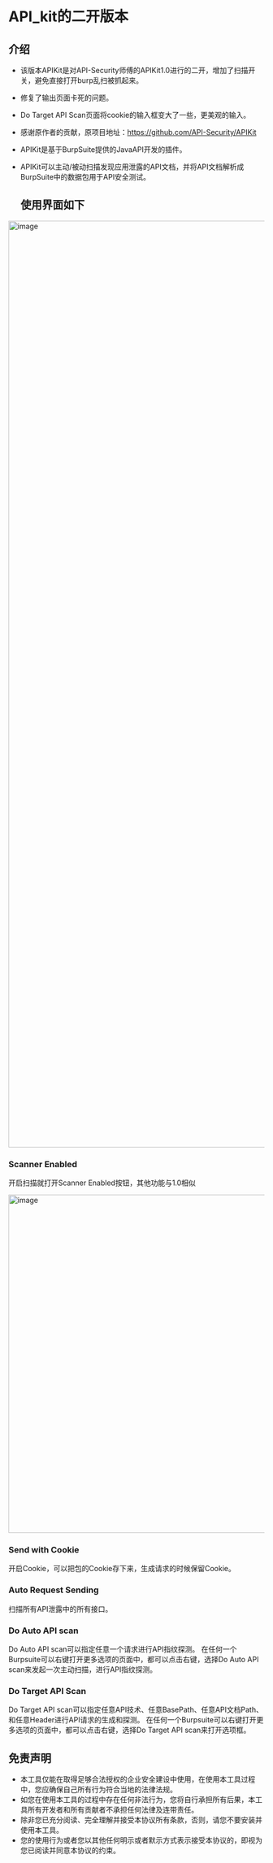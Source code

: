 # API_kit的二开版本

## 介绍
-  该版本APIKit是对API-Security师傅的APIKit1.0进行的二开，增加了扫描开关，避免直接打开burp乱扫被抓起来。
- 修复了输出页面卡死的问题。
- Do Target API Scan页面将cookie的输入框变大了一些，更美观的输入。
- 感谢原作者的贡献，原项目地址：https://github.com/API-Security/APIKit
- APIKit是基于BurpSuite提供的JavaAPI开发的插件。
- APIKit可以主动/被动扫描发现应用泄露的API文档，并将API文档解析成BurpSuite中的数据包用于API安全测试。

  ## 使用界面如下
  
<img width="1824" alt="image" src="https://github.com/user-attachments/assets/87cc6dcc-8f9d-4496-9cf4-419db66c6947" />

### Scanner Enabled

开启扫描就打开Scanner Enabled按钮，其他功能与1.0相似

<img width="666" alt="image" src="https://github.com/user-attachments/assets/88d8abbd-cd3b-4614-b1e2-1763f45baf4f" />




### Send with Cookie

开启Cookie，可以把包的Cookie存下来，生成请求的时候保留Cookie。


### Auto Request Sending

扫描所有API泄露中的所有接口。


### Do Auto API scan

Do Auto API scan可以指定任意一个请求进行API指纹探测。
在任何一个Burpsuite可以右键打开更多选项的页面中，都可以点击右键，选择Do Auto API scan来发起一次主动扫描，进行API指纹探测。


### Do Target API Scan

Do Target API scan可以指定任意API技术、任意BasePath、任意API文档Path、和任意Header进行API请求的生成和探测。
在任何一个Burpsuite可以右键打开更多选项的页面中，都可以点击右键，选择Do Target API scan来打开选项框。



## 免责声明
- 本工具仅能在取得足够合法授权的企业安全建设中使用，在使用本工具过程中，您应确保自己所有行为符合当地的法律法规。
- 如您在使用本工具的过程中存在任何非法行为，您将自行承担所有后果，本工具所有开发者和所有贡献者不承担任何法律及连带责任。
- 除非您已充分阅读、完全理解并接受本协议所有条款，否则，请您不要安装并使用本工具。
- 您的使用行为或者您以其他任何明示或者默示方式表示接受本协议的，即视为您已阅读并同意本协议的约束。
